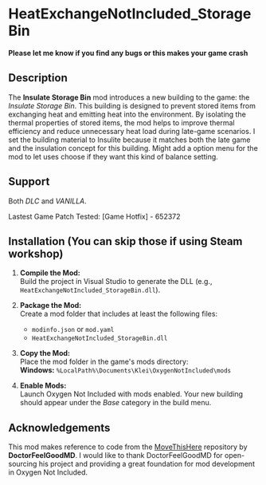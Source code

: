 # HeatExchangeNotIncluded_StorageBin

**Please let me know if you find any bugs or this makes your game crash**

## Description

The **Insulate Storage Bin** mod introduces a new building to the game: the *Insulate Storage Bin*. 
This building is designed to prevent stored items from exchanging heat and emitting heat into the environment. 
By isolating the thermal properties of stored items, the mod helps to improve thermal efficiency and reduce unnecessary heat load during late-game scenarios.
I set the building material to Insulite because it matches both the late game and the insulation concept for this building. 
Might add a option menu for the mod to let uses choose if they want this kind of balance setting.

## Support

Both *DLC* and *VANILLA*.

Lastest Game Patch Tested: [Game Hotfix] - 652372

## Installation (You can skip those if using Steam workshop)

1. **Compile the Mod:**  
   Build the project in Visual Studio to generate the DLL (e.g., `HeatExchangeNotIncluded_StorageBin.dll`).

2. **Package the Mod:**  
   Create a mod folder that includes at least the following files:
   - `modinfo.json` or `mod.yaml`
   - `HeatExchangeNotIncluded_StorageBin.dll`

3. **Copy the Mod:**  
   Place the mod folder in the game's mods directory:  
   **Windows:** `%LocalPath%\Documents\Klei\OxygenNotIncluded\mods`

4. **Enable Mods:**  
   Launch Oxygen Not Included with mods enabled. Your new building should appear under the *Base* category in the build menu.

## Acknowledgements

This mod makes reference to code from the [MoveThisHere](https://github.com/DoctorFeelGoodMD/OxygenNotIncluded-Mods/tree/main/mods/MoveThisHere) repository by **DoctorFeelGoodMD**. 
I would like to thank DoctorFeelGoodMD for open-sourcing his project and providing a great foundation for mod development in Oxygen Not Included.
